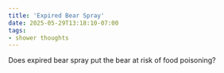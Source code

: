 ```yaml
---
title: 'Expired Bear Spray'
date: 2025-05-29T13:18:10-07:00
tags:
- shower thoughts
---
```


Does expired bear spray put the bear at risk of food poisoning?
